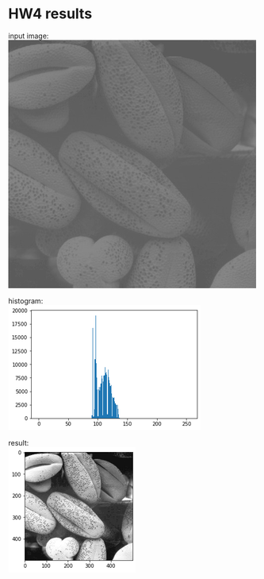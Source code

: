 # HW4 results

input image:  
![input](data/Beans.png)  

histogram:  
![histogram](result/histogram.png)  

result:  
![result](result/result.png)  
